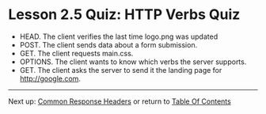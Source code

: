 # Lesson 2.5 Quiz: HTTP Verbs Quiz

- HEAD. The client verifies the last time logo.png was updated
- POST. The client sends data about a form submission.
- GET. The client requests main.css.
- OPTIONS. The client wants to know which verbs the server supports.
- GET. The client asks the server to send it the landing page for http://google.com.

- - -
Next up: [Common Response Headers](ND024_Part4_Lesson02_06.md) or return to [Table Of Contents](./ND024_TableOfContents.md)
